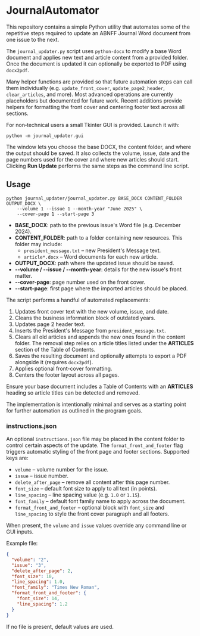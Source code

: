 # JournalAutomator

This repository contains a simple Python utility that automates some of the repetitive
steps required to update an ABNFF Journal Word document from one issue to the next.

The `journal_updater.py` script uses `python-docx` to modify a base Word document and
applies new text and article content from a provided folder. Once the document is
updated it can optionally be exported to PDF using `docx2pdf`.

Many helper functions are provided so that future automation steps can call them
individually (e.g. `update_front_cover`, `update_page2_header`, `clear_articles`,
and more). Most advanced operations are currently placeholders but documented
for future work.
Recent additions provide helpers for formatting the front cover and centering footer text across all sections.

For non‑technical users a small Tkinter GUI is provided. Launch it with:

```
python -m journal_updater.gui
```

The window lets you choose the base DOCX, the content folder, and where the
output should be saved. It also collects the volume, issue, date and the page
numbers used for the cover and where new articles should start. Clicking **Run Update**
performs the same steps as the command line script.
## Usage

```
python journal_updater/journal_updater.py BASE_DOCX CONTENT_FOLDER OUTPUT_DOCX \
    --volume 1 --issue 1 --month-year "June 2025" \
    --cover-page 1 --start-page 3
```

- **BASE_DOCX**: path to the previous issue's Word file (e.g. December 2024).
- **CONTENT_FOLDER**: path to a folder containing new resources. This folder may
  include:
  - `president_message.txt` – new President's Message text.
  - `article*.docx` – Word documents for each new article.
- **OUTPUT_DOCX**: path where the updated issue should be saved.
- **--volume / --issue / --month-year**: details for the new
  issue's front matter.
- **--cover-page**: page number used on the front cover.
- **--start-page**: first page where the imported articles should be placed.

The script performs a handful of automated replacements:

1. Updates front cover text with the new volume, issue, and date.
2. Cleans the business information block of outdated years.
3. Updates page 2 header text.
4. Inserts the President's Message from `president_message.txt`.
5. Clears all old articles and appends the new ones found in the
   content folder. The removal step relies on article titles listed
   under the **ARTICLES** section of the Table of Contents.
6. Saves the resulting document and optionally attempts to export a PDF
   alongside it (requires `docx2pdf`).
7. Applies optional front-cover formatting.
8. Centers the footer layout across all pages.

Ensure your base document includes a Table of Contents with an
**ARTICLES** heading so article titles can be detected and removed.

The implementation is intentionally minimal and serves as a starting
point for further automation as outlined in the program goals.

### instructions.json

An optional `instructions.json` file may be placed in the content folder to control certain aspects of the update. The `format_front_and_footer` flag triggers automatic styling of the front page and footer sections. Supported keys are:

- `volume` – volume number for the issue.
- `issue` – issue number.
- `delete_after_page` – remove all content after this page number.
- `font_size` – default font size to apply to all text (in points).
- `line_spacing` – line spacing value (e.g. `1.0` or `1.15`).
- `font_family` – default font family name to apply across the document.
- `format_front_and_footer` – optional block with `font_size` and
  `line_spacing` to style the front cover paragraph and all footers.

When present, the `volume` and `issue` values override any command line or GUI
inputs.

Example file:

```json
{
  "volume": "2",
  "issue": "3",
  "delete_after_page": 2,
  "font_size": 10,
  "line_spacing": 1.0,
  "font_family": "Times New Roman",
  "format_front_and_footer": {
    "font_size": 14,
    "line_spacing": 1.2
  }
}
```

If no file is present, default values are used.

